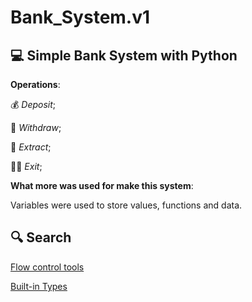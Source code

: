 # Bank_System.v1
## 💻 **Simple Bank System with Python**

**Operations**:

💰 _Deposit_;

💸 _Withdraw_;

🧾 _Extract_;

🏃‍♂️ _Exit_;

**What more was used for make this system**:

Variables were used to store values, functions and data.

## 🔍 Search
[Flow control tools](https://docs.python.org/pt-br/3/tutorial/controlflow.html)

[Built-in Types](https://docs.python.org/pt-br/3/library/stdtypes.html)



